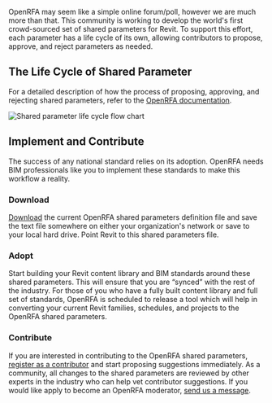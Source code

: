 <!-- This text is published to http://openrfa.org/about/how-it-works -->

OpenRFA may seem like a simple online forum/poll, however we are much more than that. This community is working to develop the world's first crowd-sourced set of shared parameters for Revit. To support this effort, each parameter has a life cycle of its own, allowing contributors to propose, approve, and reject parameters as needed.

## The Life Cycle of Shared Parameter
For a detailed description of how the process of proposing, approving, and rejecting shared parameters, refer to the [OpenRFA documentation](http://openrfa.org/documentation/life-cycle-parameter "The life cycle of a shared parameter.").

 ![Shared parameter life cycle flow chart](https://raw.githubusercontent.com/OpenAIM/OpenRFA-Website/master/Static/Documentation/Assets/LifeCycleofaParameter.png "Shared parameter life cycle flow chart")

## Implement and Contribute
The success of any national standard relies on its adoption. OpenRFA needs BIM professionals like you to implement these standards to make this workflow a reality.

### Download
[Download](http://openrfa.org/shared-parameters/approved) the current OpenRFA shared parameters definition file and save the text file somewhere on either your organization's network or save to your local hard drive. Point Revit to this shared parameters file.

### Adopt
Start building your Revit content library and BIM standards around these shared parameters. This will ensure that you are “synced” with the rest of the industry. For those of you who have a fully built content library and full set of standards, OpenRFA is scheduled to release a tool which will help in converting your current Revit families, schedules, and projects to the OpenRFA shared parameters.

### Contribute
If you are interested in contributing to the OpenRFA shared parameters, [register as a contributor](http://openrfa.org/user/register) and start proposing suggestions immediately. As a community, all changes to the shared parameters are reviewed by other experts in the industry who can help vet contributor suggestions. If you would like apply to become an OpenRFA moderator, [send us a message](http://openrfa.org/contact).
